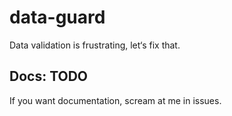 # data-guard
Data validation is frustrating, let‘s fix that.

## Docs: TODO
If you want documentation, scream at me in issues.
